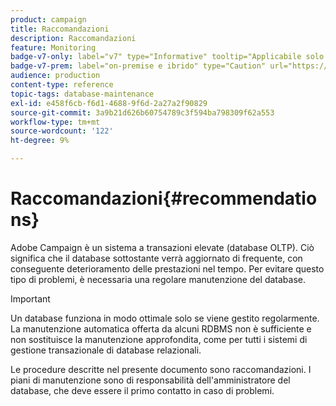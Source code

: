 ```yaml
---
product: campaign
title: Raccomandazioni
description: Raccomandazioni
feature: Monitoring
badge-v7-only: label="v7" type="Informative" tooltip="Applicabile solo a Campaign Classic v7"
badge-v7-prem: label="on-premise e ibrido" type="Caution" url="https://experienceleague.adobe.com/docs/campaign-classic/using/installing-campaign-classic/architecture-and-hosting-models/hosting-models-lp/hosting-models.html?lang=it" tooltip="Applicabile solo alle distribuzioni on-premise e ibride"
audience: production
content-type: reference
topic-tags: database-maintenance
exl-id: e458f6cb-f6d1-4688-9f6d-2a27a2f90829
source-git-commit: 3a9b21d626b60754789c3f594ba798309f62a553
workflow-type: tm+mt
source-wordcount: '122'
ht-degree: 9%

---
```


# Raccomandazioni{#recommendations}



Adobe Campaign è un sistema a transazioni elevate (database OLTP). Ciò significa che il database sottostante verrà aggiornato di frequente, con conseguente deterioramento delle prestazioni nel tempo. Per evitare questo tipo di problemi, è necessaria una regolare manutenzione del database.

>[!IMPORTANT]
>
>Un database funziona in modo ottimale solo se viene gestito regolarmente. La manutenzione automatica offerta da alcuni RDBMS non è sufficiente e non sostituisce la manutenzione approfondita, come per tutti i sistemi di gestione transazionale di database relazionali.
>  
>Le procedure descritte nel presente documento sono raccomandazioni. I piani di manutenzione sono di responsabilità dell&#39;amministratore del database, che deve essere il primo contatto in caso di problemi.
